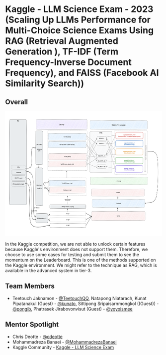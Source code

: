 # Kaggle - LLM Science Exam - 2023 (Scaling Up LLMs Performance for Multi-Choice Science Exams Using RAG (Retrieval Augmented Generation ), TF-IDF (Term Frequency-Inverse Document Frequency), and FAISS (Facebook AI Similarity Search))
## Overall
<img src="asset/simple_pipeline.png" width="1200" height="400">

In the Kaggle competition, we are not able to unlock certain features because Kaggle's environment does not support them. Therefore, we choose to use some cases for testing and submit them to see the momentum on the Leaderboard. This is one of the methods supported on the Kaggle environment. We might refer to the technique as RAG, which is available in the advanced system in tier-3.

## Team Members
- Teetouch Jaknamon - [@TeetouchQQ](https://github.com/TeetouchQQ), Natapong Niatarach, Kunat Pipatanakul (Guest) - [@kunato](https://github.com/kunato), Sittipong Sripaisarnmongkol ((Guest)) - [@pongib](https://github.com/pongib), Phatrasek Jirabovonvisut (Guest) - [@yoyoismee](https://github.com/yoyoismee)

## Mentor Spotlight
- Chris Deotte - [@cdeotte](https://github.com/cdeotte)
- Mohammadreza Banaei - [@MohammadrezaBanaei](https://github.com/MohammadrezaBanaei)
- Kaggle Community - [Kaggle - LLM Science Exam](https://www.kaggle.com/competitions/kaggle-llm-science-exam/discussion?sort=votes)

